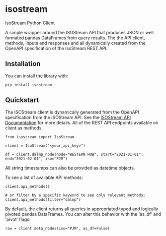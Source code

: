# isostream
IsoStream Python Client

A simple wrapper around the ISOStream API that produces JSON or well formated pandas DataFrames from query results.
The the API client, methods, inputs and responses and all dynamically created from the OpenAPI specification of the IsoStream REST API.


## Installation

You can install the library with:
```
pip install isostream
```

## Quickstart
The ISOStream client is dynamically generated from the OpenAPI specification from the ISOStream API.
See the [ISOStream API Documentation](https://app.isostream.io/docs) for more details.
All of the REST API endpoints available on client as methods.

```
from isostream import IsoStream

client = IsoStream("<your_api_key>")

df = client.dalmp_node(node="WESTERN HUB", start="2021-01-01", end="2021-02-01", iso="PJM")
```

All string timestamps can also be provided as datetime objects.

To see a list of available API methods:
```
client.api_methods()

# or filter by a specific keyword to see only relevant methods:
client.api_methods(filter="dalmp")
```

By default, the client returns all queries in appropriated typed and logically pivoted pandas DataFrames.
You can alter this behavior with the 'as_df' and 'pivot' flags:
```
raw = client.meta_nodes(iso="PJM", as_df=False)
```


